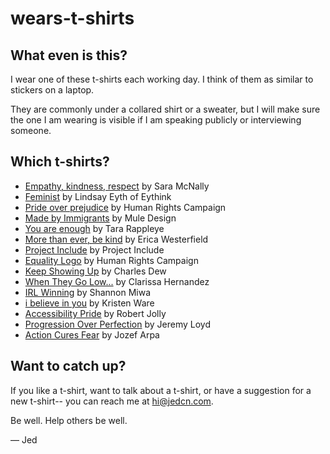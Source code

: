 # wears-t-shirts

## What even is this?

I wear one of these t-shirts each working day. I think of them as similar to
stickers on a laptop.

They are commonly under a collared shirt or a sweater, but I will make sure the
one I am wearing is visible if I am speaking publicly or interviewing someone.

## Which t-shirts?

* <a href="t/empathy-kindness-respect/README.md" alt="More about Empathy, kindness, respect">Empathy, kindness, respect</a> by Sara McNally
* <a href="t/feminist/README.md" alt="More about Feminist">Feminist</a> by Lindsay Eyth of Eythink
* <a href="t/pride-over-prejudice/README.md" alt="More about Pride over prejudice">Pride over prejudice</a> by Human Rights Campaign
* <a href="t/made-by-immigrants/README.md" alt="More about Made by Immigrants">Made by Immigrants</a> by Mule Design
* <a href="t/you-are-enough/README.md" alt="More about You are enough">You are enough</a> by Tara Rappleye
* <a href="t/more-than-ever-be-kind/README.md" alt="More about More than ever, be kind">More than ever, be kind</a> by Erica Westerfield
* <a href="t/project-include/README.md" alt="More about Project Include">Project Include</a> by Project Include
* <a href="t/equality-logo/README.md" alt="More about Equality Logo">Equality Logo</a> by Human Rights Campaign
* <a href="t/keep-showing-up/README.md" alt="More about Keep Showing Up">Keep Showing Up</a> by Charles Dew
* <a href="t/when-they-go-low/README.md" alt="More about When They Go Low...">When They Go Low...</a> by Clarissa Hernandez
* <a href="t/irl-winning/README.md" alt="More about IRL Winning">IRL Winning</a> by Shannon Miwa
* <a href="t/i-believe-in-you/README.md" alt="More about i believe in you">i believe in you</a> by Kristen Ware
* <a href="t/accessibility-pride/README.md" alt="More about Accessibility Pride">Accessibility Pride</a> by Robert Jolly
* <a href="t/progression-over-perfection/README.md" alt="More about Progression Over Perfection">Progression Over Perfection</a> by Jeremy Loyd
* <a href="t/action-cures-fear/README.md" alt="More about Action Cures Fear">Action Cures Fear</a> by Jozef Arpa

## Want to catch up?

If you like a t-shirt, want to talk about a t-shirt, or have a suggestion for a
new t-shirt-- you can reach me at hi@jedcn.com.

Be well. Help others be well.

— Jed
